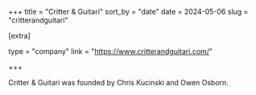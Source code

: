 +++
title = "Critter & Guitari"
sort_by = "date"
date = 2024-05-06
slug = "critterandguitari"

[extra]

type = "company"
link = "https://www.critterandguitari.com/"

+++

Critter & Guitari was founded by Chris Kucinski and Owen Osborn.
